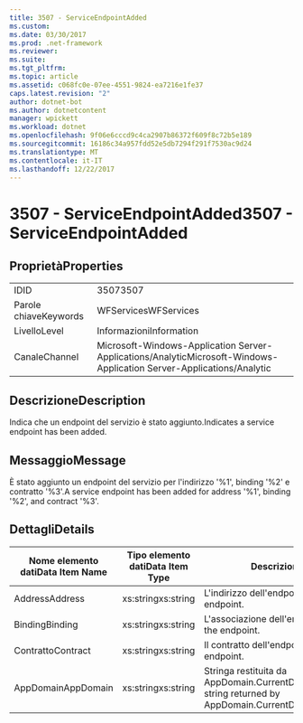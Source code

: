 ```yaml
---
title: 3507 - ServiceEndpointAdded
ms.custom: 
ms.date: 03/30/2017
ms.prod: .net-framework
ms.reviewer: 
ms.suite: 
ms.tgt_pltfrm: 
ms.topic: article
ms.assetid: c068fc0e-07ee-4551-9824-ea7216e1fe37
caps.latest.revision: "2"
author: dotnet-bot
ms.author: dotnetcontent
manager: wpickett
ms.workload: dotnet
ms.openlocfilehash: 9f06e6cccd9c4ca2907b86372f609f8c72b5e189
ms.sourcegitcommit: 16186c34a957fdd52e5db7294f291f7530ac9d24
ms.translationtype: MT
ms.contentlocale: it-IT
ms.lasthandoff: 12/22/2017
---
```

# <a name="3507---serviceendpointadded"></a><span data-ttu-id="b59ef-102">3507 - ServiceEndpointAdded</span><span class="sxs-lookup"><span data-stu-id="b59ef-102">3507 - ServiceEndpointAdded</span></span>
## <a name="properties"></a><span data-ttu-id="b59ef-103">Proprietà</span><span class="sxs-lookup"><span data-stu-id="b59ef-103">Properties</span></span>  
  
|||  
|-|-|  
|<span data-ttu-id="b59ef-104">ID</span><span class="sxs-lookup"><span data-stu-id="b59ef-104">ID</span></span>|<span data-ttu-id="b59ef-105">3507</span><span class="sxs-lookup"><span data-stu-id="b59ef-105">3507</span></span>|  
|<span data-ttu-id="b59ef-106">Parole chiave</span><span class="sxs-lookup"><span data-stu-id="b59ef-106">Keywords</span></span>|<span data-ttu-id="b59ef-107">WFServices</span><span class="sxs-lookup"><span data-stu-id="b59ef-107">WFServices</span></span>|  
|<span data-ttu-id="b59ef-108">Livello</span><span class="sxs-lookup"><span data-stu-id="b59ef-108">Level</span></span>|<span data-ttu-id="b59ef-109">Informazioni</span><span class="sxs-lookup"><span data-stu-id="b59ef-109">Information</span></span>|  
|<span data-ttu-id="b59ef-110">Canale</span><span class="sxs-lookup"><span data-stu-id="b59ef-110">Channel</span></span>|<span data-ttu-id="b59ef-111">Microsoft-Windows-Application Server-Applications/Analytic</span><span class="sxs-lookup"><span data-stu-id="b59ef-111">Microsoft-Windows-Application Server-Applications/Analytic</span></span>|  
  
## <a name="description"></a><span data-ttu-id="b59ef-112">Descrizione</span><span class="sxs-lookup"><span data-stu-id="b59ef-112">Description</span></span>  
 <span data-ttu-id="b59ef-113">Indica che un endpoint del servizio è stato aggiunto.</span><span class="sxs-lookup"><span data-stu-id="b59ef-113">Indicates a service endpoint has been added.</span></span>  
  
## <a name="message"></a><span data-ttu-id="b59ef-114">Messaggio</span><span class="sxs-lookup"><span data-stu-id="b59ef-114">Message</span></span>  
 <span data-ttu-id="b59ef-115">È stato aggiunto un endpoint del servizio per l'indirizzo '%1', binding '%2' e contratto '%3'.</span><span class="sxs-lookup"><span data-stu-id="b59ef-115">A service endpoint has been added for address '%1', binding '%2', and contract '%3'.</span></span>  
  
## <a name="details"></a><span data-ttu-id="b59ef-116">Dettagli</span><span class="sxs-lookup"><span data-stu-id="b59ef-116">Details</span></span>  
  
|<span data-ttu-id="b59ef-117">Nome elemento dati</span><span class="sxs-lookup"><span data-stu-id="b59ef-117">Data Item Name</span></span>|<span data-ttu-id="b59ef-118">Tipo elemento dati</span><span class="sxs-lookup"><span data-stu-id="b59ef-118">Data Item Type</span></span>|<span data-ttu-id="b59ef-119">Descrizione</span><span class="sxs-lookup"><span data-stu-id="b59ef-119">Description</span></span>|  
|--------------------|--------------------|-----------------|  
|<span data-ttu-id="b59ef-120">Address</span><span class="sxs-lookup"><span data-stu-id="b59ef-120">Address</span></span>|<span data-ttu-id="b59ef-121">xs:string</span><span class="sxs-lookup"><span data-stu-id="b59ef-121">xs:string</span></span>|<span data-ttu-id="b59ef-122">L'indirizzo dell'endpoint.</span><span class="sxs-lookup"><span data-stu-id="b59ef-122">The address of the endpoint.</span></span>|  
|<span data-ttu-id="b59ef-123">Binding</span><span class="sxs-lookup"><span data-stu-id="b59ef-123">Binding</span></span>|<span data-ttu-id="b59ef-124">xs:string</span><span class="sxs-lookup"><span data-stu-id="b59ef-124">xs:string</span></span>|<span data-ttu-id="b59ef-125">L'associazione dell'endpoint.</span><span class="sxs-lookup"><span data-stu-id="b59ef-125">The binding of the endpoint.</span></span>|  
|<span data-ttu-id="b59ef-126">Contratto</span><span class="sxs-lookup"><span data-stu-id="b59ef-126">Contract</span></span>|<span data-ttu-id="b59ef-127">xs:string</span><span class="sxs-lookup"><span data-stu-id="b59ef-127">xs:string</span></span>|<span data-ttu-id="b59ef-128">Il contratto dell'endpoint.</span><span class="sxs-lookup"><span data-stu-id="b59ef-128">The contract of the endpoint.</span></span>|  
|<span data-ttu-id="b59ef-129">AppDomain</span><span class="sxs-lookup"><span data-stu-id="b59ef-129">AppDomain</span></span>|<span data-ttu-id="b59ef-130">xs:string</span><span class="sxs-lookup"><span data-stu-id="b59ef-130">xs:string</span></span>|<span data-ttu-id="b59ef-131">Stringa restituita da AppDomain.CurrentDomain.FriendlyName.</span><span class="sxs-lookup"><span data-stu-id="b59ef-131">The string returned by AppDomain.CurrentDomain.FriendlyName.</span></span>|
